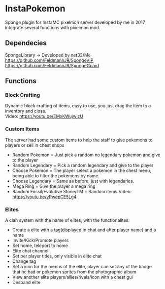 # InstaPokemon
Sponge plugin for InstaMC pixelmon server developed by me in 2017, integrate several functions with pixelmon mod.

## Dependecies
SpongeLibrary -> Developed by net32/Me  
https://github.com/FeldmannJR/SpongeVIP  
https://github.com/FeldmannJR/SpongeGuard

## Functions
### Block Crafting
Dynamic block crafting of items, easy to use, you just drag the item to a inventory and close.  
Video: https://youtu.be/EMxKWujwizU  

### Custom Items
The server had some custom items to help the staff to give pokemons to players or sell in chest shops
 - Random Pokemon = Just pick a random no legendary pokemon and give to the player
 - Random Legendary = Pick a random legendary and give to the player
 - Choose Pokemon = The player select a pokemon in the chest menu, being able to filter the pokemons by name.
 - Choose Legendary = Same as before, just with legendaries.
 - Mega Ring = Give the player a mega ring
 - Random Fossil/Evolutive Stone/TM = Random items
 Video: https://youtu.be/yPwepCE5Lg4  

### Elites
A clan system with the name of elites, with the functionalites:
 - Create a elite with a tag(displayed in chat and after player name) and a name
 - Invite/Kick/Promote players
 - Set home, teleport to home
 - Elite chat channel
 - Set per player titles, only visible in elite chat
 - Change tag
 - Set a icon for the menus of the elite, player can set any of the badge that he had or pokemon sprites from the photographic album
 - View another elite players/allies/rivals/icon with a chest gui
 - Desband elite
 
